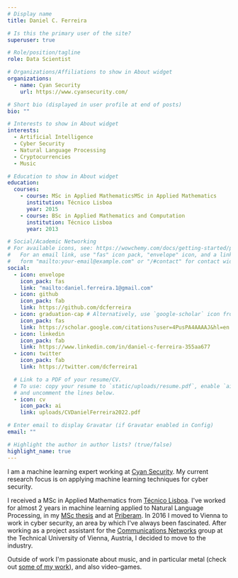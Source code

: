 ```yaml
---
# Display name
title: Daniel C. Ferreira

# Is this the primary user of the site?
superuser: true

# Role/position/tagline
role: Data Scientist

# Organizations/Affiliations to show in About widget
organizations:
  - name: Cyan Security
    url: https://www.cyansecurity.com/

# Short bio (displayed in user profile at end of posts)
bio: ""

# Interests to show in About widget
interests:
  - Artificial Intelligence
  - Cyber Security
  - Natural Language Processing
  - Cryptocurrencies
  - Music

# Education to show in About widget
education:
  courses:
    - course: MSc in Applied MathematicsMSc in Applied Mathematics
      institution: Técnico Lisboa
      year: 2015
    - course: BSc in Applied Mathematics and Computation
      institution: Técnico Lisboa
      year: 2013

# Social/Academic Networking
# For available icons, see: https://wowchemy.com/docs/getting-started/page-builder/#icons
#   For an email link, use "fas" icon pack, "envelope" icon, and a link in the
#   form "mailto:your-email@example.com" or "/#contact" for contact widget.
social:
  - icon: envelope
    icon_pack: fas
    link: "mailto:daniel.ferreira.1@gmail.com"
  - icon: github
    icon_pack: fab
    link: https://github.com/dcferreira
  - icon: graduation-cap # Alternatively, use `google-scholar` icon from `ai` icon pack
    icon_pack: fas
    link: https://scholar.google.com/citations?user=4PusPA4AAAAJ&hl=en
  - icon: linkedin
    icon_pack: fab
    link: https://www.linkedin.com/in/daniel-c-ferreira-355aa677
  - icon: twitter
    icon_pack: fab
    link: https://twitter.com/dcferreira1

  # Link to a PDF of your resume/CV.
  # To use: copy your resume to `static/uploads/resume.pdf`, enable `ai` icons in `params.toml`,
  # and uncomment the lines below.
  - icon: cv
    icon_pack: ai
    link: uploads/CVDanielFerreira2022.pdf

# Enter email to display Gravatar (if Gravatar enabled in Config)
email: ""

# Highlight the author in author lists? (true/false)
highlight_name: true
---
```


I am a machine learning expert working at [Cyan Security](https://cyansecurity.com).
My current research focus is on applying machine learning techniques for cyber security.

I received a MSc in Applied Mathematics from [Técnico Lisboa](https://tecnico.ulisboa.pt/en/).
I've worked for almost 2 years in machine learning applied to Natural Language Processing, in my [MSc thesis](https://fenix.tecnico.ulisboa.pt/cursos/mma/dissertacao/565303595500655) and at [Priberam](https://www.priberam.pt/).
In 2016 I moved to Vienna to work in cyber security, an area by which I've always been fascinated.
After working as a project assistant for the [Communications Networks](https://cn.tuwien.ac.at/) group at the Technical University of Vienna, Austria, I decided to move to the industry.

Outside of work I'm passionate about music, and in particular metal (check out [some of my work](https://mydementia.bandcamp.com/releases)), and also video-games.
